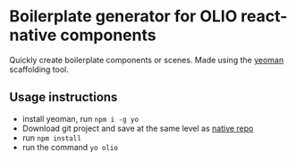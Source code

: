 # Boilerplate generator for OLIO react-native components

Quickly create boilerplate components or scenes. Made using the [yeoman](https://yeoman.io/) scaffolding tool.

## Usage instructions

- install yeoman, run `npm i -g yo`
- Download git project and save at the same level as [native repo](https://github.com/OLIOEX/native)
- run `npm install`
- run the command `yo olio`

